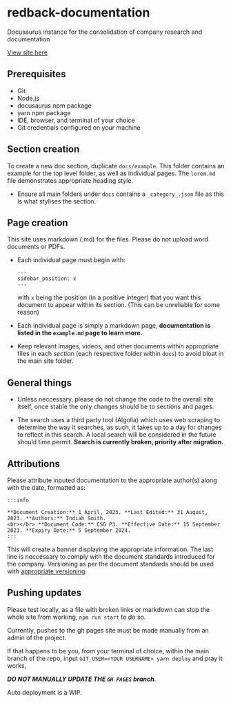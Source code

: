 # redback-documentation

Docusaurus instance for the consolidation of company research and documentation

[View site here](https://redback-operations.github.io/redback-documentation/)

## Prerequisites 

- Git 
- Node.js
- docusaurus npm package
- yarn npm package
- IDE, browser, and terminal of your choice
- Git credentials configured on your machine

## Section creation

To create a new doc section, duplicate `docs/example`. This folder contains an example for the top level folder, as well as individual pages. The `lorem.md` file demonstrates appropriate heading style.

- Ensure all main folders under `docs` contains a `_category_.json` file as this is what stylises the section. 

## Page creation

This site uses markdown (.md) for the files. Please do not upload word documents or PDFs.

- Each individual page must begin with:

    ```
    ---
    sidebar_position: x
    ---
    ```

    with `x` being the position (in a positive integer) that you want this document to appear within its section. (This can be unreliable for some reason)

- Each individual page is simply a markdown page, **documentation is listed in the `example.md` page to learn more.**

- Keep relevant images, videos, and other documents within appropriate files in each *section* (each respective folder within `docs`) to avoid bloat in the main site folder.



## General things

- Unless neccessary, please do not change the code to the overall site itself, once stable the only changes should be to sections and pages.

- The search uses a third party tool (Algolia) which uses web scraping to determine the way it searches, as such, it takes up to a day for changes to reflect in this search. A local search will be considered in the future should time permit. **Search is currently broken, priority after migration.**

## Attributions

Please attribute inputed documentation to the appropriate author(s) along with the date, formatted as:

```
:::info

**Document Creation:** 1 April, 2023. **Last Edited:** 31 August, 2023. **Authors:** Indiah Smith.
<br></br> **Document Code:** CSG P3. **Effective Date:** 15 September 2023. **Expiry Date:** 5 September 2024.
:::
```

This will create a banner displaying the appropriate information. The last line is neccessary to comply with the document standards introduced for the company. Versioning as per the document standards should be used with [appropriate versioning](https://docusaurus.io/docs/versioning).

## Pushing updates

Please test locally, as a file with broken links or markdown can stop the whole site from working, `npm run start` to do so.

Currently, pushes to the gh pages site must be made manually from an admin of the project.

If that happens to be you, from your terminal of choice, within the main branch of the repo, input `GIT_USER=<YOUR USERNAME> yarn deploy` and pray it works,

***DO NOT MANUALLY UPDATE THE `GH PAGES` branch.***

Auto deployment is a WIP.

